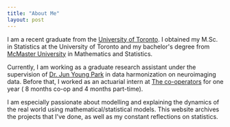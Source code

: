 ```yaml
---
title: "About Me"
layout: post
---
```

I am a recent graduate from the [University of Toronto][uoft]. I obtained my M.Sc. in Statistics at the University of Toronto and my bachelor's degree from [McMaster University][mac] in Mathematics and Statistics.

Currently, I am working as a graduate research assistant under the supervision of [Dr. Jun Young Park][Jun] in data harmonization on neuroimaging data. Before that, I worked as an actuarial intern at [The co-operators][coop] for one year ( 8 months co-op and 4 months part-time). 

I am especially passionate about modelling and explaining the dynamics of the real world using mathematical/statistical models. This website archives the projects that I've done, as well as my constant reflections on statistics.

[uoft]:https://www.statistics.utoronto.ca/
[mac]:https://math.mcmaster.ca/
[Jun]:https://www.statistics.utoronto.ca/people/directories/all-faculty/jun-young-park
[coop]:https://www.cooperators.ca/en/
